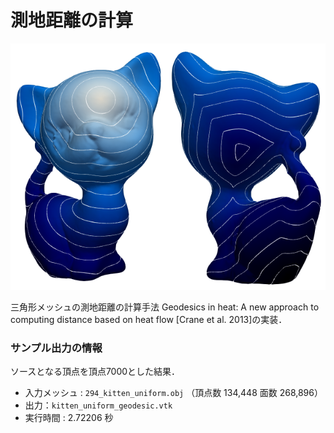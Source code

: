 # 測地距離の計算

<img src = "kitten_geodesic1.png" width = 50%><img src = "kitten_geodesic2.png" width = 50%>  

三角形メッシュの測地距離の計算手法 Geodesics in heat: A new approach to computing distance based on heat flow [Crane et al. 2013]の実装．

### サンプル出力の情報
ソースとなる頂点を頂点7000とした結果．
- 入力メッシュ : `294_kitten_uniform.obj` （頂点数 134,448 面数 268,896）
- 出力：`kitten_uniform_geodesic.vtk`
- 実行時間 : 2.72206 秒

